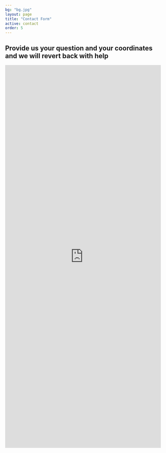 ```yaml
---
bg: "bg.jpg"
layout: page
title: "Contact Form"
active: contact
order: 5
---
```

## Provide us your question and your coordinates and we will revert back with help

<iframe width="640px" height= "1240px" src= "https://forms.office.com/Pages/ResponsePage.aspx?id=sCcL4y7YvESdCVcMcTuu4OIitblMf7hIhnaXAD0Y67FUNkNKQkNQNloxWENQRFlMU1FEU1M1Mzk3Ui4u&embed=true" frameborder= "0" marginwidth= "0" marginheight= "0" style= "border: none; max-width:100%; max-height:100vh" allowfullscreen webkitallowfullscreen mozallowfullscreen msallowfullscreen> </iframe>